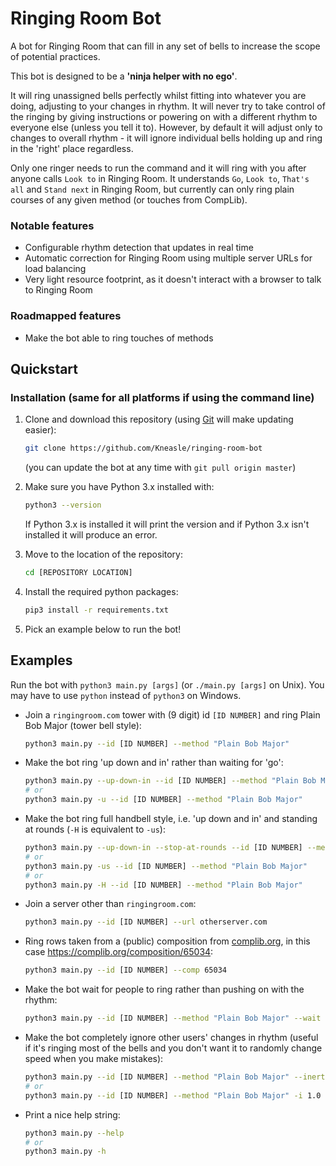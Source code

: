 # Ringing Room Bot
A bot for Ringing Room that can fill in any set of bells to increase the scope of potential practices.

This bot is designed to be a **'ninja helper with no ego'**.

It will ring unassigned bells perfectly whilst fitting into whatever you are doing, adjusting to
your changes in rhythm.
It will never try to take control of the ringing by giving instructions or powering on with a
different rhythm to everyone else (unless you tell it to).
However, by default it will adjust only to changes to overall rhythm - it will ignore individual
bells holding up and ring in the 'right' place regardless.

Only one ringer needs to run the command and it will ring with you after anyone calls `Look to` in
Ringing Room.
It understands `Go`, `Look to`, `That's all` and `Stand next` in Ringing Room, but currently can
only ring plain courses of any given method (or touches from CompLib).

### Notable features
- Configurable rhythm detection that updates in real time
- Automatic correction for Ringing Room using multiple server URLs for load balancing
- Very light resource footprint, as it doesn't interact with a browser to talk to Ringing Room

### Roadmapped features
- Make the bot able to ring touches of methods

## Quickstart
### Installation (same for all platforms if using the command line)
1. Clone and download this repository (using 
   [Git](https://git-scm.com/book/en/v2/Getting-Started-Installing-Git) will make updating easier):
   ```bash
   git clone https://github.com/Kneasle/ringing-room-bot
   ```
   (you can update the bot at any time with `git pull origin master`)

2. Make sure you have Python 3.x installed with:
   ```bash
   python3 --version
   ```
   If Python 3.x is installed it will print the version and if Python 3.x isn't installed it will
   produce an error.
   
3. Move to the location of the repository:
   ```bash
   cd [REPOSITORY LOCATION]
   ```

4. Install the required python packages:
   ```bash
   pip3 install -r requirements.txt
   ```

5. Pick an example below to run the bot!

## Examples
Run the bot with `python3 main.py [args]` (or `./main.py [args]` on Unix).
You may have to use `python` instead of `python3` on Windows.

*   Join a `ringingroom.com` tower with (9 digit) id `[ID NUMBER]` and ring Plain Bob Major (tower
    bell style):
    ```bash
    python3 main.py --id [ID NUMBER] --method "Plain Bob Major"
    ```

*   Make the bot ring 'up down and in' rather than waiting for 'go':
    ```bash
    python3 main.py --up-down-in --id [ID NUMBER] --method "Plain Bob Major"
    # or
    python3 main.py -u --id [ID NUMBER] --method "Plain Bob Major"
    ```

*   Make the bot ring full handbell style, i.e. 'up down and in' and standing at rounds (`-H` is
    equivalent to `-us`):
    ```bash
    python3 main.py --up-down-in --stop-at-rounds --id [ID NUMBER] --method "Plain Bob Major"
    # or
    python3 main.py -us --id [ID NUMBER] --method "Plain Bob Major"
    # or
    python3 main.py -H --id [ID NUMBER] --method "Plain Bob Major"
    ```

*   Join a server other than `ringingroom.com`:
    ```bash
    python3 main.py --id [ID NUMBER] --url otherserver.com
    ```

*   Ring rows taken from a (public) composition from [complib.org](http://complib.org/), in this case 
    https://complib.org/composition/65034:
    ```bash
    python3 main.py --id [ID NUMBER] --comp 65034
    ```

*   Make the bot wait for people to ring rather than pushing on with the rhythm:
    ```bash
    python3 main.py --id [ID NUMBER] --method "Plain Bob Major" --wait
    ```

*   Make the bot completely ignore other users' changes in rhythm (useful if it's ringing most of
    the bells and you don't want it to randomly change speed when you make mistakes):
    ```bash
    python3 main.py --id [ID NUMBER] --method "Plain Bob Major" --inertia 1.0
    # or
    python3 main.py --id [ID NUMBER] --method "Plain Bob Major" -i 1.0
    ```

*   Print a nice help string:
    ```bash
    python3 main.py --help
    # or
    python3 main.py -h
    ```

